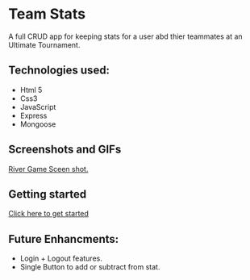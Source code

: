# Team Stats

A full CRUD app for keeping  stats for a user abd thier teammates at an Ultimate Tournament.

## Technologies used:
* Html 5
* Css3
* JavaScript
* Express
* Mongoose


## Screenshots and GIFs
[River Game Sceen shot.](https://postimg.cc/py8ZV9LM)

## Getting started
[Click here to get started](https://zedurry.github.io/riverGameProject1/)

## Future Enhancments:
* Login + Logout features.
* Single Button to add or subtract from stat.

